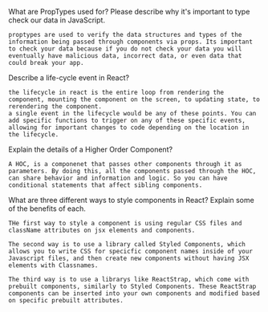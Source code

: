  What are PropTypes used for? Please describe why it's important to type check our data in JavaScript.

    proptypes are used to verify the data structures and types of the information being passed through components via props. Its important to check your data because if you do not check your data you will eventually have malicious data, incorrect data, or even data that could break your app. 

 Describe a life-cycle event in React?

    the lifecycle in react is the entire loop from rendering the component, mounting the component on the screen, to updating state, to rerendering the component. 
    a single event in the lifecycle would be any of these points. You can add specific functions to trigger on any of these specific events, allowing for important changes to code depending on the location in the lifecycle.

 Explain the details of a Higher Order Component?

    A HOC, is a componenet that passes other components through it as parameters. By doing this, all the components passed through the HOC, can share behavior and information and logic. So you can have conditional statements that affect sibling components. 

 What are three different ways to style components in React? Explain some of the benefits of each.
    
    THe first way to style a component is using regular CSS files and className attributes on jsx elements and components. 

    The second way is to use a library called Styled Components, which allows you to write CSS for specicfic component names inside of your Javascript files, and then create new components without having JSX elements with Classnames. 

    The third way is to use a librarys like ReactStrap, which come with prebuilt components, similarly to Styled Components. These ReactStrap components can be inserted into your own components and modified based on specific prebuilt attributes. 